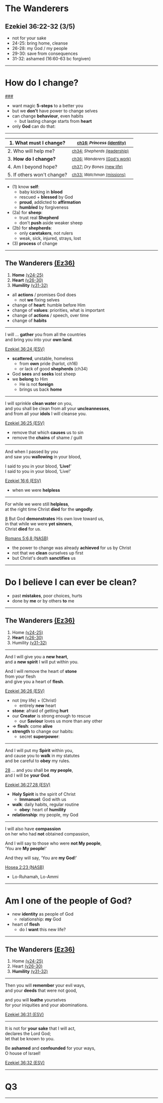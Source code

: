 <!-- .slide: <%= bg("unsplash-Jztmx9yqjBw-stars.jpg") %> id="title" -->
# The Wanderers
## Ezekiel 36:22-32 (3/5)

>>>
+ not for your sake
+ 24-25: bring home, cleanse
+ 26-28: my God / my people
+ 29-30: save from consequences
+ 31-32: ashamed (16:60-63 bc forgiven)

---
<!-- .slide: data-background="white" -->
# **How** do I change?

[###](#/outline "secret")

>>>
+ want magic **5-steps** to a better you
+ but we **don't** have power to change selves
+ can change **behaviour**, even habits
  + but lasting change starts from **heart**
+ only **God** can do that:

---

| 1. What must I change? | <small>[ch16:](# "ref") *Princess* [(identity)](# "ref")</small> |
| --- | --- |
| 2. Who will help me? | <small>[ch34:](# "ref") *Shepherds* [(leadership)](# "ref")</small> |
| 3. **How do I change?** | <small>[ch36:](# "ref") *Wanderers* [(God's work)](# "ref")</small> |
| 4. Am I beyond hope? | <small>[ch37:](# "ref") *Dry Bones* [(new life)](# "ref")</small> |
| 5. If others won't change? | <small>[ch33:](# "ref") *Watchman* [(missions)](# "ref")</small> |

>>>
+ (1) know **self**:
  + baby kicking in **blood**
  + rescued + **blessed** by God
  + **proud**, addicted to **affirmation**
  + **humbled** by forgiveness
+ (2a) for **sheep**:
  + trust real **Shepherd**
  + don't **push** aside weaker sheep
+ (2b) for **shepherds**:
  + only **caretakers**, not rulers
  + weak, sick, injured, strays, lost
+ (3) **process** of change

---
<!-- .slide: <%= bg("unsplash-Jztmx9yqjBw-stars.jpg") %> id="outline" class="outline" -->
## The Wanderers [(Ez36)](# "ref")
1. **Home** [(v24-25)](# "ref")
1. **Heart** [(v26-30)](# "ref")
1. **Humility** [(v31-32)](# "ref")

>>>
+ all **actions** / promises God does
  + not **we** fixing selves
+ change of **heart**: humble before Him
+ change of **values**: priorities, what is important
+ change of **actions** / speech, over time
+ change of **habits**

---
I will ... **gather** you from all the countries <br>
and bring you into your **own land**.

[Ezekiel 36:24 (ESV)](# "ref")

>>>
+ **scattered**, unstable, homeless
  + from **own** pride (harlot, ch16)
  + or lack of good **shepherds** (ch34)
+ God **sees** and **seeks** lost sheep
+ we **belong** to Him
  + He is not **foreign**
  + brings us back **home**

---
I will sprinkle **clean water** on you, <br>
and you shall be clean from all your **uncleannesses**, <br>
and from all your **idols** I will cleanse you.

[Ezekiel 36:25 (ESV)](# "ref")

>>>
+ remove that which **causes** us to sin
+ remove the **chains** of shame / guilt

---
And when I passed by you <br>
and saw you **wallowing** in your blood,

I said to you in your blood, ‘**Live!**’<br>
I said to you in your blood, ‘Live!’

[Ezekiel 16:6 (ESV)](# "ref")

>>>
+ when we were **helpless**

---
For while we were still **helpless**, <br>
at the right time Christ **died** for the **ungodly**.

[8](# "ref")
But God **demonstrates** His own love toward us,<br>
in that while we were **yet sinners**, <br>
Christ **died** for us.

[Romans 5:6,8 (NASB)](# "ref")

>>>
+ the power to change was already **achieved** for us by Christ
+ not that we **clean** ourselves up first
+ but Christ's death **sanctifies** us

---
<!-- .slide: data-background="white" -->
# Do I **believe** I can ever be **clean**?

>>>
+ past **mistakes**, poor choices, hurts
+ done by **me** or by others **to** me

---
<!-- .slide: <%= bg("unsplash-Jztmx9yqjBw-stars.jpg") %> class="outline" -->
## The Wanderers [(Ez36)](# "ref")
1. Home [(v24-25)](# "ref")
1. **Heart** [(v26-30)](# "ref")
1. Humility [(v31-32)](# "ref")

---
And I will give you a **new heart**, <br>
and a **new spirit** I will put within you.

And I will remove the heart of **stone** <br>
from your flesh <br>
and give you a heart of **flesh**.

[Ezekiel 36:26 (ESV)](# "ref")

>>>
+ not (my life) + (Christ)
  + entirely **new** heart
+ **stone**: afraid of getting **hurt**
+ our **Creator** is strong enough to rescue
  + our **Saviour** loves us more than any other
+ &rArr; **flesh**: come **alive**
+ **strength** to change our habits:
  + secret **superpower**:

---
And I will put my **Spirit** within you, <br>
and cause you to **walk** in my statutes <br>
and be careful to **obey** my rules.

[28](# "ref")
... and you shall be **my people**, <br>
and I will be **your God**.

[Ezekiel 36:27,28 (ESV)](# "ref")

>>>
+ **Holy Spirit** is the spirit of Christ
  + **Immanuel**: God with us
+ **walk**: daily habits, regular routine
  + **obey**: heart of **humility**
+ **relationship**: my people, my God

---
I will also have **compassion** <br>
on her who had **not** obtained compassion,

And I will say to those who were **not My people**, <br>
‘You are **My people**!’

And they will say, ‘You are **my God**!’

[Hosea 2:23 (NASB)](# "ref")

>>>
+ Lo-Ruhamah, Lo-Ammi

---
<!-- .slide: data-background="white" -->
# Am I one of the **people** of God?

>>>
+ new **identity** as people of God
  + relationship: **my** God
+ heart of **flesh**
  + do I **want** this new life?

---
<!-- .slide: <%= bg("unsplash-Jztmx9yqjBw-stars.jpg") %> class="outline" -->
## The Wanderers [(Ez36)](# "ref")
1. Home [(v24-25)](# "ref")
1. Heart [(v26-30)](# "ref")
1. **Humility** [(v31-32)](# "ref")

---
Then you will **remember** your evil ways, <br>
and your **deeds** that were not good,

and you will **loathe** yourselves <br>
for your iniquities and your abominations.

[Ezekiel 36:31 (ESV)](# "ref")

---
It is not for **your sake** that I will act, <br>
declares the Lord God; <br>
let that be known to you.

Be **ashamed** and **confounded** for your ways, <br>
O house of Israel!

[Ezekiel 36:32 (ESV)](# "ref")

---
<!-- .slide: data-background="white" -->
# Q3

---
<!-- .slide: <%= bg("unsplash-Jztmx9yqjBw-stars.jpg") %> class="empty" -->

